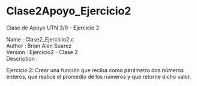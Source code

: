 # Clase2Apoyo_Ejercicio2
Clase de Apoyo UTN 3/9 - Ejercicio 2

 Name        : Clase2_Ejercicio2.c
<br>Author      : Brian Alan Suarez
<br>Version     : Ejercicio2 - Clase 2
<br>Description :

Ejercicio 2:
Crear una función que reciba como parámetro dos números enteros, que realice el promedio de los números y que retorne dicho valor.

